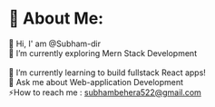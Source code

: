 # 💫 About Me:
🤝 Hi, I' am  @Subham-dir <br>🔭 I’m currently exploring Mern Stack Development<br><br>🌱 I’m currently learning to build fullstack React apps! <br>💬 Ask me about  Web-application Development<br>⚡How to reach me : subhambehera522@gmail.com


